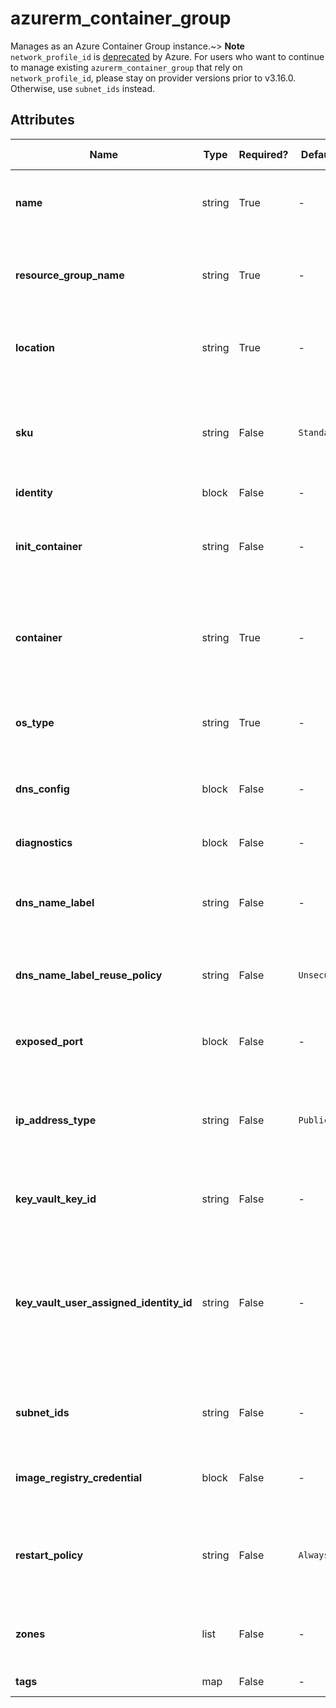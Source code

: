# azurerm_container_group

Manages as an Azure Container Group instance.~> **Note** `network_profile_id` is [deprecated](https://docs.microsoft.com/en-us/azure/container-instances/container-instances-vnet) by Azure. For users who want to continue to manage existing `azurerm_container_group` that rely on `network_profile_id`, please stay on provider versions prior to v3.16.0. Otherwise, use `subnet_ids` instead.

## Attributes

| Name | Type | Required? | Default  | possible values | Description |
| ---- | ---- | --------- | -------- | ----------- | ----------- |
| **name** | string | True | -  |  -  | Specifies the name of the Container Group. Changing this forces a new resource to be created. | 
| **resource_group_name** | string | True | -  |  -  | The name of the resource group in which to create the Container Group. Changing this forces a new resource to be created. | 
| **location** | string | True | -  |  -  | Specifies the supported Azure location where the resource exists. Changing this forces a new resource to be created. | 
| **sku** | string | False | `Standard`  |  `Confidential`, `Dedicated`, `Standard`  | Specifies the sku of the Container Group. Possible values are `Confidential`, `Dedicated` and `Standard`. Defaults to `Standard`. Changing this forces a new resource to be created. | 
| **identity** | block | False | -  |  -  | An `identity` block. | 
| **init_container** | string | False | -  |  -  | The definition of an init container that is part of the group as documented in the `init_container` block below. Changing this forces a new resource to be created. | 
| **container** | string | True | -  |  -  | The definition of a container that is part of the group as documented in the `container` block below. Changing this forces a new resource to be created. | 
| **os_type** | string | True | -  |  `Linux`, `Windows`  | The OS for the container group. Allowed values are `Linux` and `Windows`. Changing this forces a new resource to be created. | 
| **dns_config** | block | False | -  |  -  | A `dns_config` block. Changing this forces a new resource to be created. | 
| **diagnostics** | block | False | -  |  -  | A `diagnostics` block. Changing this forces a new resource to be created. | 
| **dns_name_label** | string | False | -  |  -  | The DNS label/name for the container group's IP. Changing this forces a new resource to be created. | 
| **dns_name_label_reuse_policy** | string | False | `Unsecure`  |  -  | The value representing the security enum. `Noreuse`, `ResourceGroupReuse`, `SubscriptionReuse`, `TenantReuse` or `Unsecure`. Defaults to `Unsecure`. | 
| **exposed_port** | block | False | -  |  -  | Zero or more `exposed_port` blocks. Changing this forces a new resource to be created. | 
| **ip_address_type** | string | False | `Public`  |  -  | Specifies the IP address type of the container. `Public`, `Private` or `None`. Changing this forces a new resource to be created. If set to `Private`, `subnet_ids` also needs to be set. Defaults to `Public`. | 
| **key_vault_key_id** | string | False | -  |  -  | The Key Vault key URI for CMK encryption. Changing this forces a new resource to be created. | 
| **key_vault_user_assigned_identity_id** | string | False | -  |  -  | The user assigned identity that has access to the Key Vault Key. If not specified, the RP principal named "Azure Container Instance Service" will be used instead. Make sure the identity has the proper `key_permissions` set, at least with `Get`, `UnwrapKey`, `WrapKey` and `GetRotationPolicy`. | 
| **subnet_ids** | string | False | -  |  -  | The subnet resource IDs for a container group. Changing this forces a new resource to be created. | 
| **image_registry_credential** | block | False | -  |  -  | An `image_registry_credential` block. Changing this forces a new resource to be created. | 
| **restart_policy** | string | False | `Always`  |  `Always`, `Never`, `OnFailure`  | Restart policy for the container group. Allowed values are `Always`, `Never`, `OnFailure`. Defaults to `Always`. Changing this forces a new resource to be created. | 
| **zones** | list | False | -  |  -  | A list of Availability Zones in which this Container Group is located. Changing this forces a new resource to be created. | 
| **tags** | map | False | -  |  -  | A mapping of tags to assign to the resource. | 

